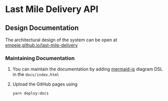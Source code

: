# Last Mile Delivery API

## Design Documentation

The architectural design of the system can be open at [empeje.github.io/last-mile-delivery][DESIGN_DOCS]

### Maintaining Documentation

1. You can maintain the documentation by adding [mermaid-js][MERMAID] diagram DSL in the `docs/index.html`
2. Upload the GitHub pages using

    ```bash
    yarn deploy:docs
    ```

[DESIGN_DOCS]: https://empeje.github.io/last-mile-delivery/
[MERMAID]: https://mermaidjs.github.io/#/